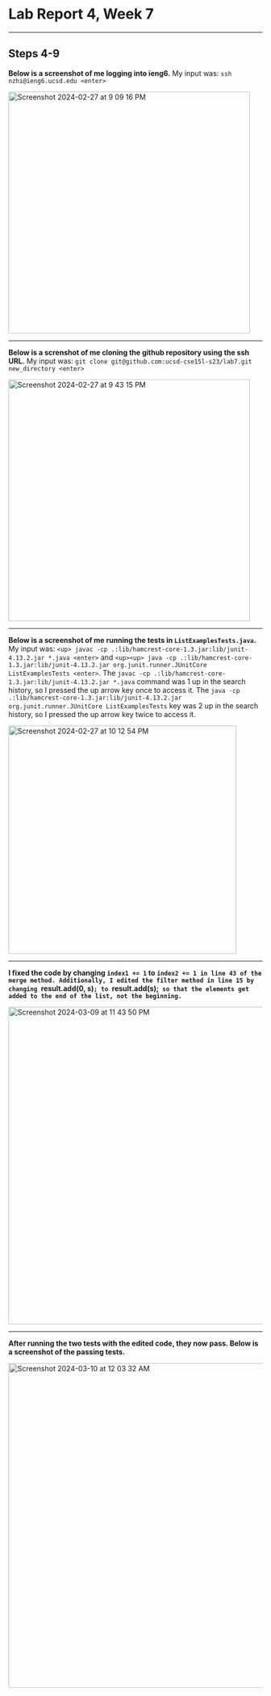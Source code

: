 # **Lab Report 4, Week 7**
***
## Steps 4-9
**Below is a screenshot of me logging into ieng6.**
My input was: `ssh nzhi@ieng6.ucsd.edu <enter>`

<img width="479" alt="Screenshot 2024-02-27 at 9 09 16 PM" src="https://github.com/nicolezhi/cse15-lab-reports/assets/112342454/ee941ac5-b48f-47bf-80d9-adf419388f9f">

***

**Below is a screnshot of me cloning the github repository using the ssh URL.** 
My input was: `git clone git@github.com:ucsd-cse15l-s23/lab7.git new_directory <enter>`

<img width="479" alt="Screenshot 2024-02-27 at 9 43 15 PM" src="https://github.com/nicolezhi/cse15-lab-reports/assets/112342454/52ca24e9-68eb-48bf-b52a-69cdb766d1f6">

***

**Below is a screenshot of me running the tests in `ListExamplesTests.java`.** 
My input was: `<up> javac -cp .:lib/hamcrest-core-1.3.jar:lib/junit-4.13.2.jar *.java <enter>` and `<up><up> java -cp .:lib/hamcrest-core-1.3.jar:lib/junit-4.13.2.jar org.junit.runner.JUnitCore ListExamplesTests <enter>`. The `javac -cp .:lib/hamcrest-core-1.3.jar:lib/junit-4.13.2.jar *.java` command was 1 up in the search history, so I pressed the up arrow key once to access it. The `java -cp .:lib/hamcrest-core-1.3.jar:lib/junit-4.13.2.jar org.junit.runner.JUnitCore ListExamplesTests` key was 2 up in the search history, so I pressed the up arrow key twice to access it.

<img width="452" alt="Screenshot 2024-02-27 at 10 12 54 PM" src="https://github.com/nicolezhi/cse15-lab-reports/assets/112342454/5ef54b4d-37ab-4a41-9108-1afe3f703dfd">

***


**I fixed the code by changing `index1 += 1` to `index2 += 1 in line 43 of the merge method. Additionally, I edited the filter method in line 15 by changing `result.add(0, s)`; to `result.add(s);` so that the elements get added to the end of the list, not the beginning.`**

<img width="629" alt="Screenshot 2024-03-09 at 11 43 50 PM" src="https://github.com/nicolezhi/cse15-lab-reports/assets/112342454/543615d9-93b0-4424-9200-6c2d25c228ce">

***

**After running the two tests with the edited code, they now pass. Below is a screenshot of the passing tests.**

<img width="643" alt="Screenshot 2024-03-10 at 12 03 32 AM" src="https://github.com/nicolezhi/cse15-lab-reports/assets/112342454/32ff117b-9826-45d2-9b4d-e0373c31ec3f">
